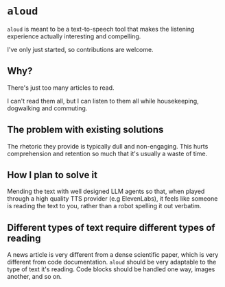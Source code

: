# `aloud`

`aloud` is meant to be a text-to-speech tool that makes the listening experience actually interesting and compelling.

I've only just started, so contributions are welcome.

## Why?

There's just too many articles to read.

I can't read them all, but I can listen to them all while housekeeping, dogwalking and commuting.

## The problem with existing solutions

The rhetoric they provide is typically dull and non-engaging. This hurts comprehension and retention so much that it's usually a waste of time.

## How I plan to solve it

Mending the text with well designed LLM agents so that, when played through a high quality TTS provider (e.g ElevenLabs), it feels like someone is reading the text to you, rather than a robot spelling it out verbatim.

## Different types of text require different types of reading

A news article is very different from a dense scientific paper, which is very different from code documentation.
`aloud` should be very adaptable to the type of text it's reading. Code blocks should be handled one way, images another, and so on.